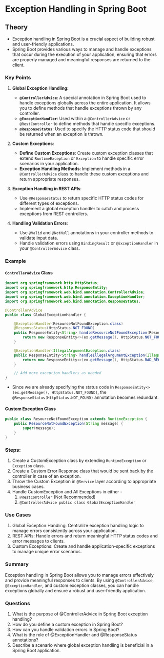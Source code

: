 # Exception Handling in Spring Boot

## Theory

- Exception handling in Spring Boot is a crucial aspect of building robust and user-friendly applications.
- Spring Boot provides various ways to manage and handle exceptions that occur during the execution of your application, ensuring that errors are properly managed and meaningful responses are returned to the client.

### Key Points

1. **Global Exception Handling**:

   - **`@ControllerAdvice`**: A special annotation in Spring Boot used to handle exceptions globally across the entire application. It allows you to define methods that handle exceptions thrown by any controller.
   - **`@ExceptionHandler`**: Used within a `@ControllerAdvice` or `@RestController` to define methods that handle specific exceptions.
   - **`@ResponseStatus`**: Used to specify the HTTP status code that should be returned when an exception is thrown.

2. **Custom Exceptions**:

   - **Define Custom Exceptions**: Create custom exception classes that extend `RuntimeException` or `Exception` to handle specific error scenarios in your application.
   - **Exception Handling Methods**: Implement methods in a `@ControllerAdvice` class to handle these custom exceptions and return appropriate responses.

3. **Exception Handling in REST APIs**:

   - Use `@ResponseStatus` to return specific HTTP status codes for different types of exceptions.
   - Implement a global exception handler to catch and process exceptions from REST controllers.

4. **Handling Validation Errors**:
   - Use `@Valid` and `@NotNull` annotations in your controller methods to validate input data.
   - Handle validation errors using `BindingResult` or `@ExceptionHandler` in your `@ControllerAdvice` class.

### Example

#### `ControllerAdvice` Class

```java
import org.springframework.http.HttpStatus;
import org.springframework.http.ResponseEntity;
import org.springframework.web.bind.annotation.ControllerAdvice;
import org.springframework.web.bind.annotation.ExceptionHandler;
import org.springframework.web.bind.annotation.ResponseStatus;

@ControllerAdvice
public class GlobalExceptionHandler {

    @ExceptionHandler(ResourceNotFoundException.class)
    @ResponseStatus(HttpStatus.NOT_FOUND)
    public ResponseEntity<String> handleResourceNotFoundException(ResourceNotFoundException ex) {
        return new ResponseEntity<>(ex.getMessage(), HttpStatus.NOT_FOUND);
    }

    @ExceptionHandler(IllegalArgumentException.class)
    public ResponseEntity<String> handleIllegalArgumentException(IllegalArgumentException ex) {
        return new ResponseEntity<>(ex.getMessage(), HttpStatus.BAD_REQUEST);
    }

    // Add more exception handlers as needed
}
```

- Since we are already specifying the status code in `ResponseEntity<>(ex.getMessage(), HttpStatus.NOT_FOUND)`, the `@ResponseStatus(HttpStatus.NOT_FOUND)` annotation becomes redundant.

#### Custom Exception Class

```java
public class ResourceNotFoundException extends RuntimeException {
    public ResourceNotFoundException(String message) {
        super(message);
    }
}
```

### Steps:

1. Create a CustomException class by extending `RuntimeException` or `Exception` class.
1. Create a Custom Error Response class that would be sent back by the controller in case of an exception.
1. Throw the Custom Exception in `@Service` layer according to appropriate business cases.
1. Handle CustomException and All Exceptions in either -
   1. `@RestController` (Not Recommended)
   2. `@ControllerAdvice public class GlobalExceptionHandler`

### Use Cases

1. Global Exception Handling: Centralize exception handling logic to manage errors consistently across your application.
2. REST APIs: Handle errors and return meaningful HTTP status codes and error messages to clients.
3. Custom Exceptions: Create and handle application-specific exceptions to manage unique error scenarios.

### Summary

Exception handling in Spring Boot allows you to manage errors effectively and provide meaningful responses to clients. By using `@ControllerAdvice`, `@ExceptionHandler`, and custom exception classes, you can handle exceptions globally and ensure a robust and user-friendly application.

### Questions

1. What is the purpose of @ControllerAdvice in Spring Boot exception handling?
2. How do you define a custom exception in Spring Boot?
3. How can you handle validation errors in Spring Boot?
4. What is the role of @ExceptionHandler and @ResponseStatus annotations?
5. Describe a scenario where global exception handling is beneficial in a Spring Boot application.
